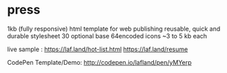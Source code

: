 # press
1kb (fully responsive) html template for web publishing
reusable, quick and durable stylesheet
30 optional base 64encoded icons ~3 to 5 kb each

live sample :
https://laf.land/hot-list.html
https://laf.land/resume

CodePen Template/Demo:
http://codepen.io/lafland/pen/yMYerp
